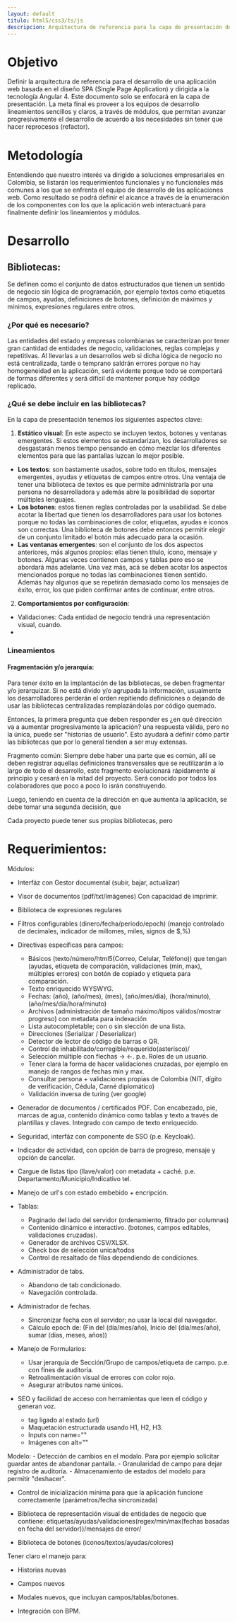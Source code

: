 ```yaml
---
layout: default
titulo: html5/css3/ts/js
descripcion: Arquitectura de referencia para la capa de presentación de aplicaciónes empresariales en Colombia
---
```

# [](#header-1)Objetivo

Definir la arquitectura de referencia para el desarrollo de una aplicación web basada en el diseño SPA (Single Page Application) y dirigida a la tecnología Angular 4. Este documento solo se enfocará en la capa de presentación. La meta final es proveer a los equipos de desarrollo lineamientos sencillos y claros, a través de módulos, que permitan avanzar progresivamente el desarrollo de acuerdo a las necesidades sin tener que hacer reprocesos (refactor).

# [](#header-1)Metodología

Entendiendo que nuestro interés va dirigido a soluciones empresariales en Colombia, se listarán los requerimientos funcionales y no funcionales más comunes a los que se enfrenta el equipo de desarrollo de las aplicaciones web. Como resultado se podrá definir el alcance a través de la enumeración de los componentes con los que la aplicación web interactuará para finalmente definir los lineamientos y módulos.


# [](#header-1)Desarrollo

## [](#header-2)Bibliotecas:

Se definen como el conjunto de datos estructurados que tienen un sentido de negocio sin lógica de programación, por ejemplo textos como etiquetas de campos, ayudas, definiciones de botones, definición de máximos y mínimos, expresiones regulares entre otros.

### [](#header-3)¿Por qué es necesario?

Las entidades del estado y empresas colombianas se caracterizan por tener gran cantidad de entidades de negocio, validaciones, reglas complejas y repetitivas. Al llevarlas a un desarrollos web si dicha lógica de negocio no está centralizada, tarde o temprano saldrán errores porque no hay homogeneidad en la aplicación, será evidente porque todo se comportará de formas diferentes y será difícil de mantener porque hay código replicado.

### [](#header-3)¿Qué se debe incluir en las bibliotecas?

En la capa de presentación tenemos los siguientes aspectos clave:

1. <strong>Estático visual</strong>: En este aspecto se incluyen textos, botones y ventanas emergentes. Si estos elementos se estandarizan, los desarrolladores se desgastarán menos tiempo pensando en cómo mezclar los diferentes elementos para que las pantallas luzcan lo mejor posible.
* <strong>Los textos</strong>: son bastamente usados, sobre todo en títulos, mensajes emergentes, ayudas y etiquetas de campos entre otros. Una ventaja de tener una biblioteca de textos es que permite administrarla por una persona no desarrolladora y además abre la posibilidad de soportar múltiples lenguajes.
* <strong>Los botones</strong>: estos tienen reglas controladas por la usabilidad. Se debe acotar la libertad que tienen los desarrolladores para usar los botones porque no todas las combinaciones de color, etiquetas, ayudas e iconos son correctas. Una biblioteca de botones debe entonces permitir elegir de un conjunto limitado el botón más adecuado para la ocasión.
* <strong>Las ventanas emergentes</strong>: son el conjunto de los dos aspectos anteriores, más algunos propios: ellas tienen título, ícono, mensaje y botones. Algunas veces contienen campos y tablas pero eso se abordará más adelante. Una vez más, acá se deben acotar los aspectos mencionados porque no todas las combinaciones tienen sentido. Además hay algunos que se repetirán demasiado como los mensajes de éxito, error, los que piden confirmar antes de continuar, entre otros.

2. <strong>Comportamientos por configuración</strong>: 
* Validaciones: Cada entidad de negocio tendrá una representación visual, cuando.
* 

### [](#header-3)Lineamientos

#### [](#header-4)Fragmentación y/o jerarquía:

Para tener éxito en la implantación de las bibliotecas, se deben fragmentar y/o jerarquizar. Si no está divido y/o agrupada la información, usualmente los desarrolladores perderán el orden repitiendo definiciones o dejando de usar las bibliotecas centralizadas remplazándolas por código quemado.

Entonces, la primera pregunta que deben responder es ¿en qué dirección va a aumentar progresivamente la aplicación? una respuesta válida, pero no la única, puede ser "historias de usuario". Esto ayudará a definir cómo partir las bibliotecas que por lo general tienden a ser muy extensas.

Fragmento común: Siempre debe haber una parte que es común, allí se deben registrar aquellas definiciones transversales que se reutilizarán a lo largo de todo el desarrollo, este fragmento evolucionará rápidamente al principio y cesará en la mitad del proyecto. Será conocido por todos los colaboradores que poco a poco lo isrán construyendo.

Luego, teniendo en cuenta de la dirección en que aumenta la aplicación, se debe tomar una segunda decisión, que 

Cada proyecto puede tener sus propias bibliotecas, pero 


# [](#header-1)Requerimientos:

Módulos:

- Interfáz con Gestor documental (subir, bajar, actualizar)
- Visor de documentos (pdf/txt/imágenes) Con capacidad de imprimir.
- Biblioteca de expresiones regulares
- Filtros configurables (dinero/fecha/periodo/epoch) (manejo controlado de decimales, indicador de millomes, miles, signos de $,%)
- Directivas específicas para campos:
	- Básicos (texto/número/html5(Correo, Celular, Teléfono)) que tengan (ayudas, etiqueta de comparación, validaciones (min, max), múltiples errores) con botón de copiado y etiqueta para comparación.
	- Texto enriquecido WYSWYG.
	- Fechas: (año), (año/mes), (mes), (año/mes/día), (hora/minuto), (año/mes/día/hora/minuto) 
	- Archivos (administración de tamaño máximo/tipos válidos/mostrar progreso) con metadata para indexación
	- Lista autocompletable; con o sin slección de una lista.
	- Direcciones (Serializar / Deserializar)
	- Detector de lector de código de barras o QR.
	- Control de inhabilitado/corregible/requerido(asterísco)/
	- Selección múltiple con flechas -> <-. p.e. Roles de un usuario.
	- Tener clara la forma de hacer validaciones cruzadas, por ejemplo en manejo de rangos de fechas min y max.
	- Consultar persona + validaciones propias de Colombia (NIT, dígito de verificación, Cédula, Carné diplomático)
	- Validación inversa de turing (ver google)
- Generador de documentos / certificados PDF. Con encabezado, pie, marcas de agua, contenido dinámico como tablas y texto a través de plantillas y claves. Integrado con campo de texto enriquecido.
- Seguridad, interfáz con componente de SSO (p.e. Keycloak).
- Indicador de actividad, con opción de barra de progreso, mensaje y opción de cancelar.
- Cargue de listas tipo (llave/valor) con metadata + caché. p.e. Departamento/Municipio/Indicativo tel.
- Manejo de url's con estado embebido + encripción.
- Tablas:
	- Paginado del lado del servidor (ordenamiento, filtrado por columnas)
	- Contenido dinámico e interactivo. (botones, campos editables, validaciones cruzadas).
	- Generador de archivos CSV/XLSX.
	- Check box de selección unica/todos
	- Control de resaltado de filas dependiendo de condiciones.
- Administrador de tabs.
	- Abandono de tab condicionado.
	- Navegación controlada.
- Administrador de fechas.
	- Sincronizar fecha con el servidor; no usar la local del navegador.
	- Cálculo epoch de: (Fin del (día/mes/año), Inicio del (día/mes/año), sumar (días, meses, años))
- Manejo de Formularios:
	- Usar jerarquía de Sección/Grupo de campos/etiqueta de campo. p.e. con fines de auditoría.
	- Retroalimentación visual de errores con color rojo.
	- Asegurar atributos name únicos.
	
- SEO y facilidad de acceso con herramientas que leen el código y generan voz.
	- tag <description> ligado al estado (url)
	- Maquetación estructurada usando H1, H2, H3.
	- Inputs con name=""
	- Imágenes con alt=""

Modelo:
	- Detección de cambios en el modalo. Para por ejemplo solicitar guardar antes de abandonar pantalla.
	- Granularidad de campo para dejar registro de auditoría.
	- Almacenamiento de estados del modelo para permitir "deshacer".

- Control de inicialización mínima para que la aplicación funcione correctamente (parámetros/fecha sincronizada)

- Biblioteca de representación visual de entidades de negocio que contiene: etiquetas/ayudas/validaciones(regex/min/max(fechas basadas en fecha del servidor))/mensajes de error/

- Biblioteca de botones (iconos/textos/ayudas/colores)

Tener claro el manejo para:
- Historias nuevas
- Campos nuevos
- Modales nuevos, que incluyan campos/tablas/botones.

- Integración con BPM.